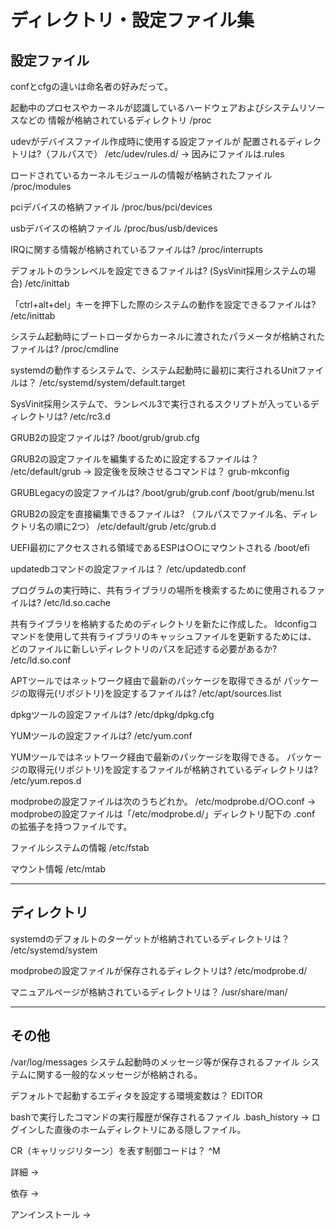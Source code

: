 # ディレクトリ・設定ファイル集

## 設定ファイル

confとcfgの違いは命名者の好みだって。


起動中のプロセスやカーネルが認識しているハードウェアおよびシステムリソースなどの
情報が格納されているディレクトリ
/proc

udevがデバイスファイル作成時に使用する設定ファイルが
配置されるディレクトリは?（フルパスで）
/etc/udev/rules.d/
→
因みにファイルは.rules

ロードされているカーネルモジュールの情報が格納されたファイル
/proc/modules

pciデバイスの格納ファイル
/proc/bus/pci/devices

usbデバイスの格納ファイル
/proc/bus/usb/devices

IRQに関する情報が格納されているファイルは?
/proc/interrupts

デフォルトのランレベルを設定できるファイルは?
(SysVinit採用システムの場合)
/etc/inittab

「ctrl+alt+del」キーを押下した際のシステムの動作を設定できるファイルは?
/etc/inittab

システム起動時にブートローダからカーネルに渡されたパラメータが格納されたファイルは?
/proc/cmdline

systemdの動作するシステムで、システム起動時に最初に実行されるUnitファイルは？
/etc/systemd/system/default.target

SysVinit採用システムで、ランレベル3で実行されるスクリプトが入っているディレクトリは?
/etc/rc3.d

GRUB2の設定ファイルは?
/boot/grub/grub.cfg

GRUB2の設定ファイルを編集するために設定するファイルは？
/etc/default/grub
→
設定後を反映させるコマンドは？
grub-mkconfig

GRUBLegacyの設定ファイルは?
/boot/grub/grub.conf
/boot/grub/menu.lst

GRUB2の設定を直接編集できるファイルは?
（フルパスでファイル名、ディレクトリ名の順に2つ）
/etc/default/grub
/etc/grub.d

UEFI最初にアクセスされる領域であるESPは○○にマウントされる
/boot/efi

updatedbコマンドの設定ファイルは？
/etc/updatedb.conf

プログラムの実行時に、共有ライブラリの場所を検索するために使用されるファイルは?
/etc/ld.so.cache

共有ライブラリを格納するためのディレクトリを新たに作成した。
ldconfigコマンドを使用して共有ライブラリのキャッシュファイルを更新するためには、
どのファイルに新しいディレクトリのパスを記述する必要があるか?
/etc/ld.so.conf

APTツールではネットワーク経由で最新のパッケージを取得できるが
パッケージの取得元(リポジトリ)を設定するファイルは?
/etc/apt/sources.list

dpkgツールの設定ファイルは?
/etc/dpkg/dpkg.cfg

YUMツールの設定ファイルは?
/etc/yum.conf

YUMツールではネットワーク経由で最新のパッケージを取得できる。
パッケージの取得元(リポジトリ)を設定するファイルが格納されているディレクトリは?
/etc/yum.repos.d

modprobeの設定ファイルは次のうちどれか。
/etc/modprobe.d/○○.conf
→
modprobeの設定ファイルは「/etc/modprobe.d/」ディレクトリ配下の .conf の拡張子を持つファイルです。

ファイルシステムの情報
/etc/fstab

マウント情報
/etc/mtab

---

## ディレクトリ

systemdのデフォルトのターゲットが格納されているディレクトリは？
/etc/systemd/system

modprobeの設定ファイルが保存されるディレクトリは?
/etc/modprobe.d/

マニュアルページが格納されているディレクトリは？
/usr/share/man/

---

## その他

/var/log/messages
システム起動時のメッセージ等が保存されるファイル
システムに関する一般的なメッセージが格納される。

デフォルトで起動するエディタを設定する環境変数は？
EDITOR

bashで実行したコマンドの実行履歴が保存されるファイル
.bash_history
→
ログインした直後のホームディレクトリにある隠しファイル。

CR（キャリッジリターン）を表す制御コードは？
^M

詳細
→

依存
→

アンインストール
→
